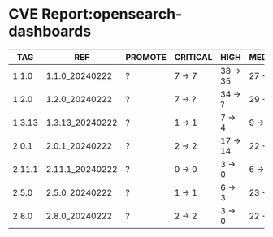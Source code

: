 # CVE Report:opensearch-dashboards
|  TAG   |       REF       | PROMOTE | CRITICAL |   HIGH   |  MEDIUM  |  LOW   | UNKNOWN |
|--------|-----------------|---------|----------|----------|----------|--------|---------|
| 1.1.0  | 1.1.0_20240222  | ?       | 7 -> 7   | 38 -> 35 | 27 -> 23 | 3 -> 3 | 0 -> 0  |
| 1.2.0  | 1.2.0_20240222  | ?       | 7 -> ?   | 34 -> ?  | 29 -> ?  | 3 -> ? | 0 -> ?  |
| 1.3.13 | 1.3.13_20240222 | ?       | 1 -> 1   | 7 -> 4   | 9 -> 5   | 2 -> 2 | 0 -> 0  |
| 2.0.1  | 2.0.1_20240222  | ?       | 2 -> 2   | 17 -> 14 | 22 -> 18 | 1 -> 1 | 0 -> 0  |
| 2.11.1 | 2.11.1_20240222 | ?       | 0 -> 0   | 3 -> 0   | 6 -> 2   | 0 -> 0 | 0 -> 0  |
| 2.5.0  | 2.5.0_20240222  | ?       | 1 -> 1   | 6 -> 3   | 23 -> 19 | 0 -> 0 | 0 -> 0  |
| 2.8.0  | 2.8.0_20240222  | ?       | 2 -> 2   | 3 -> 0   | 22 -> 18 | 0 -> 0 | 0 -> 0  |
